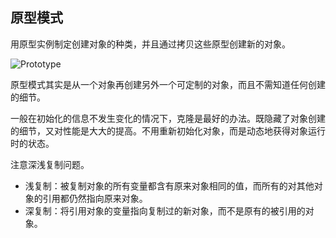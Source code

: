 ## 原型模式
用原型实例制定创建对象的种类，并且通过拷贝这些原型创建新的对象。

![Prototype](https://s1.ax1x.com/2018/10/14/iUsmjO.png)

原型模式其实是从一个对象再创建另外一个可定制的对象，而且不需知道任何创建的细节。

一般在初始化的信息不发生变化的情况下，克隆是最好的办法。既隐藏了对象创建的细节，又对性能是大大的提高。不用重新初始化对象，而是动态地获得对象运行时的状态。

注意深浅复制问题。
- 浅复制：被复制对象的所有变量都含有原来对象相同的值，而所有的对其他对象的引用都仍然指向原来对象。
- 深复制：将引用对象的变量指向复制过的新对象，而不是原有的被引用的对象。